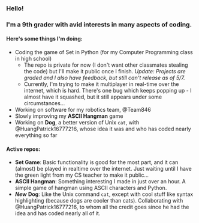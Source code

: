 ### Hello!

### I'm a 9th grader with avid interests in many aspects of coding.


#### Here's some things I'm doing:
  - Coding the game of Set in Python (for my Computer Programming class in high school)
    - The repo is private for now (I don't want other classmates stealing the code) but I'll make it public once I finish. *Update: Projects are graded and I also have feedback, but still can't release as of 5/7.*
    - Currently, I'm trying to make it multiplayer in real-time over the internet, which is hard. There's one bug which keeps popping up - I almost have it squashed, but it still appears under some circumstances...
  - Working on software for my robotics team, @Team846 
  - Slowly improving my **ASCII Hangman** game
  - Working on **Dog**, a better version of Unix `cat`, with @HuangPatrick16777216, whose idea it was and who has coded nearly everything so far

#### Active repos:
  - **Set Game**: Basic functionality is good for the most part, and it can (almost) be played in realtime over the internet. Just waiting until I have the green light from my CS teacher to make it public...
  - **ASCII Hangman**: Something interesting I made in just over an hour. A simple game of hangman using ASCII characters and Python. 
  - _**New**_ **Dog**: Like the Unix command `cat`, except with cool stuff like syntax highlighting (because dogs are cooler than cats). Collaborating with @HuangPatrick16777216, to whom all the credit goes since he had the idea and has coded nearly all of it.



